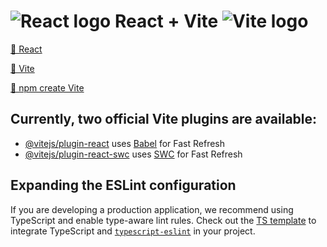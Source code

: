 # ![React logo](./src/assets/react.svg) React + Vite ![Vite logo](./public/vite.svg)

[🔗 React](https://react.dev/)

[🔗 Vite](https://vite.dev/guide/)

[🔗 npm create Vite](https://www.npmjs.com/package/create-vite)

## Currently, two official Vite plugins are available:

- [@vitejs/plugin-react](https://github.com/vitejs/vite-plugin-react/blob/main/packages/plugin-react/README.md) uses [Babel](https://babeljs.io/) for Fast Refresh
- [@vitejs/plugin-react-swc](https://github.com/vitejs/vite-plugin-react-swc) uses [SWC](https://swc.rs/) for Fast Refresh

## Expanding the ESLint configuration

If you are developing a production application, we recommend using TypeScript and enable type-aware lint rules. Check out the [TS template](https://github.com/vitejs/vite/tree/main/packages/create-vite/template-react-ts) to integrate TypeScript and [`typescript-eslint`](https://typescript-eslint.io) in your project.
